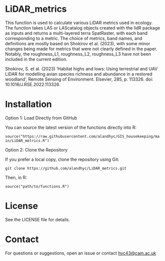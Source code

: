 # LiDAR_metrics

This function is used to calculate various LiDAR metrics used in ecology. The function takes LAS or LAScatalog objects created with the lidR package as inputs and returns a multi-layered terra SpatRaster, with each band corresponding to a metric. The choice of metrics, band names, and definitions are mostly based on Shokirov et al. (2023), with some minor changes being made for metrics that were not clearly defined in the paper. Notably, the roughness_L1, roughness_L2, roughness_L3 have not been included in the current edition.

Shokirov, S. et al. (2023) ‘Habitat highs and lows: Using terrestrial and UAV LiDAR for modelling avian species richness and abundance in a restored woodland’, Remote Sensing of Environment. Elsevier, 285, p. 113326. doi: 10.1016/J.RSE.2022.113326.

# Installation

Option 1: Load Directly from GitHub

You can source the latest version of the functions directly into R:

```source("https://raw.githubusercontent.com/alandhyc/GIS_housekeeping/main/LiDAR_metrics.R")```

Option 2: Clone the Repository

If you prefer a local copy, clone the repository using Git:

```git clone https://github.com/alandhyc/LiDAR_metrics.git```

Then, in R:

```source("path/to/functions.R")```

# License

See the LICENSE file for details.

# Contact

For questions or suggestions, open an issue or contact hyc43@cam.ac.uk

